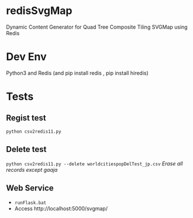# redisSvgMap
Dynamic Content Generator for Quad Tree Composite Tiling SVGMap using Redis

# Dev Env
Python3 and Redis (and pip install redis , pip install hiredis)

# Tests
## Regist test
``python csv2redis11.py``

## Delete test
``python csv2redis11.py --delete worldcitiespopDelTest_jp.csv``
*Erase all records except gaaja*

## Web Service
* ``runFlask.bat``
* Access http://localhost:5000/svgmap/
